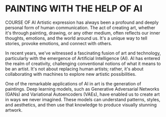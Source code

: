 # PAINTING WITH THE HELP OF AI
COURSE OF AI
Artistic expression has always been a profound and deeply personal form of human communication. The act of creating art, whether it's through painting, drawing, or any other medium, often reflects our inner thoughts, emotions, and the world around us. It's a unique way to tell stories, provoke emotions, and connect with others.

In recent years, we've witnessed a fascinating fusion of art and technology, particularly with the emergence of Artificial Intelligence (AI). AI has entered the realm of creativity, challenging conventional notions of what it means to be an artist. It's not about replacing human artists; rather, it's about collaborating with machines to explore new artistic possibilities.

One of the remarkable applications of AI in art is the generation of paintings. Deep learning models, such as Generative Adversarial Networks (GANs) and Variational Autoencoders (VAEs), have enabled us to create art in ways we never imagined. These models can understand patterns, styles, and aesthetics, and then use that knowledge to produce visually stunning artwork.
